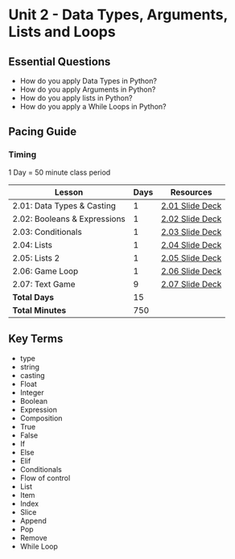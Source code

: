 # Unit 2 - Data Types, Arguments, Lists and Loops

## Essential Questions

* How do you apply Data Types in Python?
* How do you apply Arguments in Python?
* How do you apply lists in Python?
* How do you apply a While Loops in Python?

## Pacing Guide

### Timing

1 Day = 50 minute class period

| Lesson | Days | Resources |
| ------ | -------------- | ---------|
| 2.01: Data Types & Casting | 1 | [2.01 Slide Deck][] |
| 2.02: Booleans & Expressions | 1 | [2.02 Slide Deck][] |
| 2.03: Conditionals | 1 | [2.03 Slide Deck][] |
| 2.04: Lists | 1 | [2.04 Slide Deck][] |
| 2.05: Lists 2 | 1 | [2.05 Slide Deck][] |
| 2.06: Game Loop | 1 | [2.06 Slide Deck][] |
| 2.07: Text Game | 9 | [2.07 Slide Deck][] |
| **Total Days** | 15  | |
| **Total Minutes** | 750 | |

## Key Terms

* type
* string
* casting
* Float
* Integer
* Boolean
* Expression
* Composition
* True
* False
* If
* Else
* Elif
* Conditionals
* Flow of control
* List
* Item
* Index
* Slice
* Append
* Pop
* Remove
* While Loop

[2.01 Slide Deck]: https://github.com/Areson/2nd-semester-introduction-to-computer-science/raw/master/units/2_unit/slidedecks/Intro%20Python%202.01%20TEALS.pptx
[2.02 Slide Deck]: https://github.com/Areson/2nd-semester-introduction-to-computer-science/raw/master/units/2_unit/slidedecks/Intro%20Python%202.02%20TEALS.pptx
[2.03 Slide Deck]: https://github.com/Areson/2nd-semester-introduction-to-computer-science/raw/master/units/2_unit/slidedecks/Intro%20Python%202.03%20TEALS.pptx
[2.04 Slide Deck]: https://github.com/Areson/2nd-semester-introduction-to-computer-science/raw/master/units/2_unit/slidedecks/Intro%20Python%202.04%20TEALS.pptx
[2.05 Slide Deck]: https://github.com/Areson/2nd-semester-introduction-to-computer-science/raw/master/units/2_unit/slidedecks/Intro%20Python%202.05%20TEALS.pptx
[2.06 Slide Deck]: https://github.com/Areson/2nd-semester-introduction-to-computer-science/raw/master/units/2_unit/slidedecks/Intro%20Python%202.06%20TEALS.pptx
[2.07 Slide Deck]: https://github.com/Areson/2nd-semester-introduction-to-computer-science/raw/master/units/2_unit/slidedecks/Intro%20Python%202.07%20TEALS.pptx
